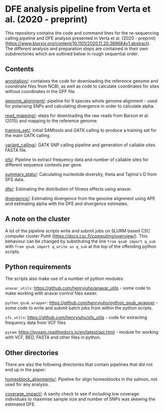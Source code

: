 # DFE analysis pipeline from Verta et al. (2020 - preprint)

This repository contains the code and command lines for the re-sequencing calling pipeline and DFE analysis presented in 
Verta et al. (2020 - preprint) (<https://www.biorxiv.org/content/10.1101/2020.11.20.389684v1.abstract>). The different 
analysis and preparation steps are contained in their own subdirectories which are outlined below in rough sequential 
order.

## Contents 

[annotation/](annotation/): containes the code for downloading the reference genome and coordinate files from NCBI, as well as code to calculate coordinates for sites without coordinates in the GFF file.

[genome_alignment/](genome_alignment/): pipeline for 9 species whole genome alignment - used for polarising SNPs and calculating divergence in order to calculate alpha.

[read_mapping/](read_mapping/): steps for downloading the raw reads from Barson et al. (2015) and mapping to the reference genome.

[training_set/](training_set/): initial SAMtools and GATK calling to produce a training set for the main GATK calling.

[variant_calling/](variant_calling/): GATK SNP calling pipeline and generation of callable sites FASTA file.

[sfs/](sfs/): Pipeline to extract frequency data and number of callable sites for different sequence contexts per gene.

[summary_stats/](summary_stats/): Calculating nucleotide diversity, theta and Tajima's D from SFS data.

[dfe/](dfe/): Estimating the distribution of fitness effects using anavar.

[divergence/](divergence/): Estimating divergence from the genome alignment using APE and estimating alpha with the DFE and divergence estimates.

## A note on the cluster

A lot of the pipeline scripts write and submit jobs on SLURM based CSC computer cluster Puhti (<https://docs.csc.fi/computing/overview/>).
This behaviour can be changed by substituting the line ```from qsub import q_sub``` with ```from qsub import q_write as q_sub``` at the top
of the offending python scripts.

## Python requirements

The scripts also make use of a number of python modules:

```anavar_utils```: <https://github.com/henryjuho/anavar_utils> - some code to make working with anavar control files easier.

```python_qsub_wrapper```: <https://github.com/henryjuho/python_qsub_wrapper> - some code to write and submit batch jobs from within the python scripts.

```sfs_utils```: <https://github.com/henryjuho/sfs_utils> - code for extracting frequency data from VCF files

```pysam```: <https://pysam.readthedocs.io/en/latest/api.html> - module for working with VCF, BED, FASTA and other files in python.

## Other directories

There are also the following directories that contain pipelines that did not end up in the paper:

[homeoblock_alignments/](homeoblock_alignments/): Pipeline for align homeoblocks in the salmon, not used for any analysis.

[coverage_impact/](coverage_impact/): A sanity check to see if including low coverage individuals to maximise sample size and number of SNPs was skewing the estimated DFE. 

